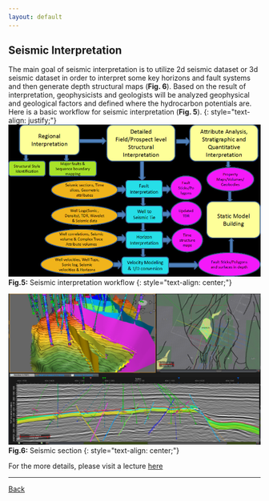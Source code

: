 ```yaml
---
layout: default
---
```


## Seismic Interpretation

The main goal of seismic interpretation is to utilize 2d seismic dataset or 3d seismic dataset in order to interpret some key horizons and fault systems and then generate depth structural maps (**Fig. 6**). 
Based on the result of interpretation, geophysicists and geologists will be analyzed geophysical and geological factors and defined where the hydrocarbon potentials are. Here is a basic workflow for seismic interpretation (**Fig. 5**).
{: style="text-align: justify;"}
![workflow](../assets/img/workflow.jpg)
**Fig.5:** Seismic interpretation workflow
{: style="text-align: center;"}

![seismicsection](../assets/img/Seismicsection.png)
**Fig.6:** Seismic section
{: style="text-align: center;"}


For the more details, please visit a lecture [here](https://slideplayer.com/slide/703696/)
* * *
[Back](./upstream.html)

